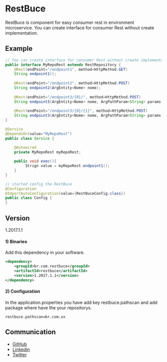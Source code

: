 # RestBuce

RestBuce is component for easy consumer rest in environment microservice.
You can create interface for consumer Rest without create implementation.

## Example

```java
// You can create interface for consumer Rest without create implementation
public interface MyRepoRest extends RestRepository {
    @Rest(endPoint="/endpoint1", method=HttpMethod.GET)
	String endpoint1();
	
	@Rest(endPoint="/endpoint2", method=HttpMethod.POST)
	String endpoint2(ArgEntity<Nome> nome);
	
	@Rest(endPoint="/endpoint3/{0}/", method=HttpMethod.POST)
	String endpoint3(ArgEntity<Nome> nome, ArgPathParam<String> params);
	
	@Rest(endPoint="/endpoint3/{0}/{1}", method=HttpMethod.POST)
	String endpoint3(ArgEntity<Nome> nome, ArgPathParam<String> params);
}

@Service
@DependsOn(value="MyRepoRest")
public class Service {

    @Autowired
    private MyRepoRest myRepoRest;
    
    public void exec(){
         Strign value = myRepoRest.endpoint1();
    }
}

// started config the RestBuce
@Configuration
@ImportAutoConfiguration(value={RestBuceConfig.class})
public class Config {
}
```
## Version

1.2017.1.1

#### 1) Binaries

Add this dependency in your software.

```xml
<dependency>
    <groupId>br.com.restbuce</groupId>
    <artifactId>restbuce</artifactId>
    <version>1.2017.1.1</version>
</dependency>
```

#### 2) Configuration
In the application.properties you have add key restbuce.pathscan and add package where have the your repositorys.

```
restbuce.pathscan=br.com.xx

```


## Communication

- [GitHub](https://github.com/marcelosv/eye)
- [Linkedin](https://www.linkedin.com/in/marcelo-souza-vieira-112174a9)
- [Twitter](https://twitter.com/uaicelo)
